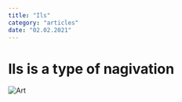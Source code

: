 ```yaml
---
title: "Ils"
category: "articles"
date: "02.02.2021"
---
```


# Ils is a type of nagivation

![Art](/test.jpeg)